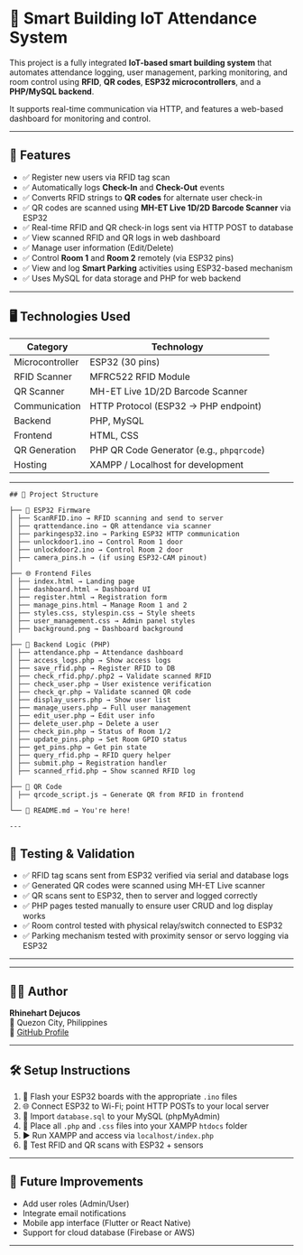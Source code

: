 # 🏢 Smart Building IoT Attendance System

This project is a fully integrated **IoT-based smart building system** that automates attendance logging, user management, parking monitoring, and room control using **RFID**, **QR codes**, **ESP32 microcontrollers**, and a **PHP/MySQL backend**.

It supports real-time communication via HTTP, and features a web-based dashboard for monitoring and control.

---

## 🚀 Features

- ✅ Register new users via RFID tag scan
- ✅ Automatically logs **Check-In** and **Check-Out** events
- ✅ Converts RFID strings to **QR codes** for alternate user check-in
- ✅ QR codes are scanned using **MH-ET Live 1D/2D Barcode Scanner** via ESP32
- ✅ Real-time RFID and QR check-in logs sent via HTTP POST to database
- ✅ View scanned RFID and QR logs in web dashboard
- ✅ Manage user information (Edit/Delete)
- ✅ Control **Room 1** and **Room 2** remotely (via ESP32 pins)
- ✅ View and log **Smart Parking** activities using ESP32-based mechanism
- ✅ Uses MySQL for data storage and PHP for web backend

---

## 🖥️ Technologies Used

| Category        | Technology                             |
|----------------|-----------------------------------------|
| Microcontroller| ESP32 (30 pins)                         |
| RFID Scanner   | MFRC522 RFID Module                     |
| QR Scanner     | MH-ET Live 1D/2D Barcode Scanner         |
| Communication  | HTTP Protocol (ESP32 → PHP endpoint)    |
| Backend        | PHP, MySQL                              |
| Frontend       | HTML, CSS                               |
| QR Generation  | PHP QR Code Generator (e.g., `phpqrcode`)|
| Hosting        | XAMPP / Localhost for development       |

---
```
## 📂 Project Structure

├── 📡 ESP32 Firmware
│ ├── ScanRFID.ino → RFID scanning and send to server
│ ├── qrattendance.ino → QR attendance via scanner
│ ├── parkingesp32.ino → Parking ESP32 HTTP communication
│ ├── unlockdoor1.ino → Control Room 1 door
│ ├── unlockdoor2.ino → Control Room 2 door
│ ├── camera_pins.h → (if using ESP32-CAM pinout)
│
├── 🌐 Frontend Files
│ ├── index.html → Landing page
│ ├── dashboard.html → Dashboard UI
│ ├── register.html → Registration form
│ ├── manage_pins.html → Manage Room 1 and 2
│ ├── styles.css, stylespin.css → Style sheets
│ ├── user_management.css → Admin panel styles
│ ├── background.png → Dashboard background
│
├── 💾 Backend Logic (PHP)
│ ├── attendance.php → Attendance dashboard
│ ├── access_logs.php → Show access logs
│ ├── save_rfid.php → Register RFID to DB
│ ├── check_rfid.php/.php2 → Validate scanned RFID
│ ├── check_user.php → User existence verification
│ ├── check_qr.php → Validate scanned QR code
│ ├── display_users.php → Show user list
│ ├── manage_users.php → Full user management
│ ├── edit_user.php → Edit user info
│ ├── delete_user.php → Delete a user
│ ├── check_pin.php → Status of Room 1/2
│ ├── update_pins.php → Set Room GPIO status
│ ├── get_pins.php → Get pin state
│ ├── query_rfid.php → RFID query helper
│ ├── submit.php → Registration handler
│ ├── scanned_rfid.php → Show scanned RFID log
│
├── 📸 QR Code
│ ├── qrcode_script.js → Generate QR from RFID in frontend
│
└── 📄 README.md → You're here!

---
```
## 🧪 Testing & Validation

- ✅ RFID tag scans sent from ESP32 verified via serial and database logs  
- ✅ Generated QR codes were scanned using MH-ET Live scanner  
- ✅ QR scans sent to ESP32, then to server and logged correctly  
- ✅ PHP pages tested manually to ensure user CRUD and log display works  
- ✅ Room control tested with physical relay/switch connected to ESP32  
- ✅ Parking mechanism tested with proximity sensor or servo logging via ESP32

---



---

## 🧑‍💻 Author

**Rhinehart Dejucos**  
📍 Quezon City, Philippines  
🔗 [GitHub Profile](https://github.com/rhinehartdev)

---

## 🛠️ Setup Instructions

1. 🔌 Flash your ESP32 boards with the appropriate `.ino` files
2. 🌐 Connect ESP32 to Wi-Fi; point HTTP POSTs to your local server
3. 💾 Import `database.sql` to your MySQL (phpMyAdmin)
4. 📂 Place all `.php` and `.css` files into your XAMPP `htdocs` folder
5. ▶️ Run XAMPP and access via `localhost/index.php`
6. 🧪 Test RFID and QR scans with ESP32 + sensors

---

## 📌 Future Improvements

- Add user roles (Admin/User)
- Integrate email notifications
- Mobile app interface (Flutter or React Native)
- Support for cloud database (Firebase or AWS)

---

